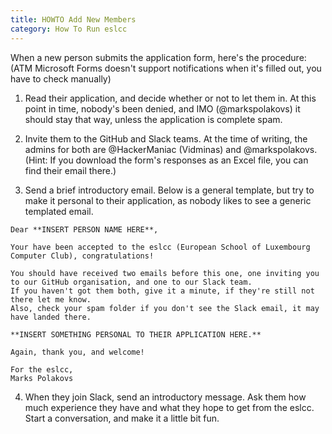 ```yaml
---
title: HOWTO Add New Members
category: How To Run eslcc
---
```


When a new person submits the application form, here's the procedure: (ATM Microsoft Forms doesn't support notifications when it's filled out, you have to check manually)


1. Read their application, and decide whether or not to let them in. At this point in time, nobody's been denied, and IMO (@markspolakovs) it should stay that way, unless the application is complete spam.

2. Invite them to the GitHub and Slack teams. At the time of writing, the admins for both are @HackerManiac (Vidminas) and @markspolakovs. (Hint: If you download the form's responses as an Excel file, you can find their email there.)

3. Send a brief introductory email. Below is a general template, but try to make it personal to their application, as nobody likes to see a generic templated email.

```
Dear **INSERT PERSON NAME HERE**,

Your have been accepted to the eslcc (European School of Luxembourg Computer Club), congratulations!

You should have received two emails before this one, one inviting you to our GitHub organisation, and one to our Slack team.
If you haven't got them both, give it a minute, if they're still not there let me know.
Also, check your spam folder if you don't see the Slack email, it may have landed there.

**INSERT SOMETHING PERSONAL TO THEIR APPLICATION HERE.**

Again, thank you, and welcome!

For the eslcc,
Marks Polakovs
```

4. When they join Slack, send an introductory message. Ask them how much experience they have and what they hope to get from the eslcc. Start a conversation, and make it a little bit fun.
